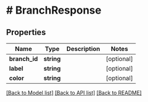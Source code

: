 # # BranchResponse

## Properties

Name | Type | Description | Notes
------------ | ------------- | ------------- | -------------
**branch_id** | **string** |  | [optional]
**label** | **string** |  | [optional]
**color** | **string** |  | [optional]

[[Back to Model list]](../../README.md#models) [[Back to API list]](../../README.md#endpoints) [[Back to README]](../../README.md)
